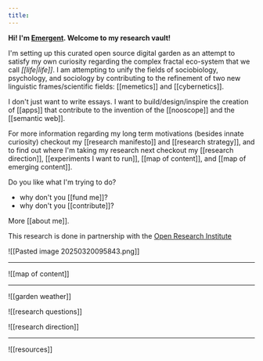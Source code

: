 ```yaml
---
title:     
---
```

**Hi! I'm [Emergent](https://x.com/emergentvibe). Welcome to my research vault!**

I'm setting up this curated open source digital garden as an attempt to satisfy my own curiosity regarding the complex fractal eco-system that we call *[[life|life]]*. I am attempting to unify the fields of sociobiology, psychology, and sociology by contributing to the refinement of two new linguistic frames/scientific fields: [[memetics]] and [[cybernetics]].

I don't just want to write essays. I want to build/design/inspire the creation of [[apps]] that contribute to the invention of the [[nooscope]] and the [[semantic web]].

For more information regarding my long term motivations (besides innate curiosity) checkout my [[research manifesto]] and [[research strategy]], and to find out where I'm taking my research next checkout my [[research direction]], [[experiments I want to run]], [[map of content]], and [[map of emerging content]].

Do you like what I'm trying to do? 
- why don't you [[fund me]]?
- why don't you [[contribute]]?

More [[about me]].

This research is done in partnership with the [Open Research Institute](https://open-research-institute.github.io/)

![[Pasted image 20250320095843.png]]


---

![[map of content]]

---
![[garden weather]]

![[research questions]]

![[research direction]]

---

![[resources]]
